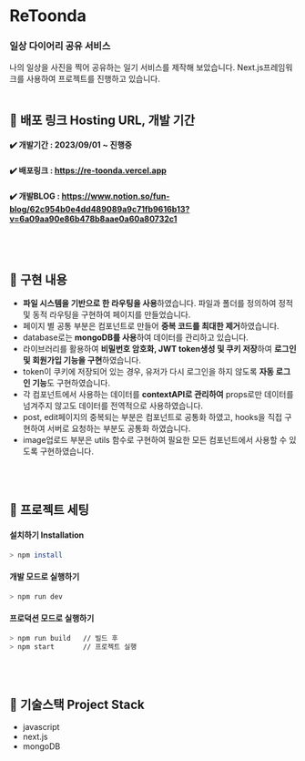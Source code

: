 # ReToonda
### 일상 다이어리 공유 서비스
나의 일상을 사진을 찍어 공유하는 일기 서비스를 제작해 보았습니다. Next.js프레임워크를 사용하여 프로젝트를 진행하고 있습니다.
<br>
<br>

## 🍎 배포 링크 Hosting URL, 개발 기간
####   ✔️ 개발기간 : 2023/09/01 ~ 진행중<br>
####   ✔️ 배포링크 : https://re-toonda.vercel.app<br>
####   ✔️ 개발BLOG : https://www.notion.so/fun-blog/62c954b0e4dd489089a9c71fb9616b13?v=6a09aa90e86b478b8aae0a60a80732c1<br>
<br>
<br>

## 🍋 구현 내용 
- **파일 시스템을 기반으로 한 라우팅을 사용**하였습니다. 파일과 폴더를 정의하여 정적 및 동적 라우팅을 구현하여 페이지를 만들었습니다.
- 페이지 별 공통 부분은 컴포넌트로 만들어 **중복 코드를 최대한 제거**하였습니다.
- database로는 **mongoDB를 사용**하여 데이터를 관리하고 있습니다.
- 라이브러리를 활용하여 **비밀번호 암호화, JWT token생성 및 쿠키 저장**하여 **로그인 및 회원가입 기능을 구현**하였습니다.
- token이 쿠키에 저장되어 있는 경우, 유저가 다시 로그인을 하지 않도록 **자동 로그인 기능**도 구현하였습니다.
- 각 컴포넌트에서 사용하는 데이터를 **contextAPI로 관리하여** props로만 데이터를 넘겨주지 않고도 데이터를 전역적으로 사용하였습니다.
- post, edit페이지의 중복되는 부분은 컴포넌트로 공통화 하였고, hooks을 직접 구현하여 서버로 요청하는 부분도 공통화 하였습니다.
- image업로드 부분은 utils 함수로 구현하여 필요한 모든 컴포넌트에서 사용할 수 있도록 구현하였습니다. 
<br>
<br>

## 🍊 프로젝트 세팅
#### 설치하기 Installation
```bash
> npm install
```

#### 개발 모드로 실행하기
```bash
> npm run dev
```

#### 프로덕션 모드로 실행하기
```bash
> npm run build   // 빌드 후
> npm start       // 프로젝트 실행
```
<br>
<br>

## 🍏 기술스택 Project Stack
- javascript
- next.js
- mongoDB
  <br>
  <br>
